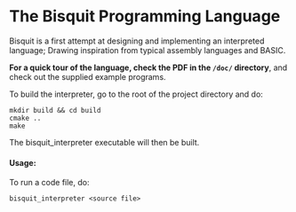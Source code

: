 # The Bisquit Programming Language

Bisquit is a first attempt at designing and implementing an interpreted language; Drawing inspiration from typical assembly languages and BASIC.

**For a quick tour of the language, check the PDF in the `/doc/` directory**, and check out the supplied example programs.

To build the interpreter, go to the root of the project directory and do:

    mkdir build && cd build
    cmake ..
    make
  
The bisquit_interpreter executable will then be built.

#### Usage:

To run a code file, do:
```
bisquit_interpreter <source file>
```

